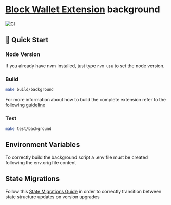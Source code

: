 # [Block Wallet Extension](https://tresleches.finance/) background

[![CI](../../workflows/Tests/badge.svg)](../../actions?query=Test)

## 🚀 Quick Start

### Node Version

If you already have nvm installed, just type `nvm use` to set the node version.

### Build

```bash
make build/background
```

For more information about how to build the complete extension refer to the following [guideline](https://github.com/block-wallet/extension/blob/master/docs/guideline.md)

### Test

```bash
make test/background
```

## Environment Variables

To correctly build the background script a .env file must be created following the env.orig file content

## State Migrations

Follow this [State Migrations Guide](src/infrastructure/stores/migrator/README.md) in order to correctly transition between state structure updates on version upgrades
